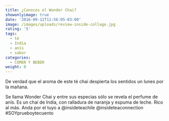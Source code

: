 ```yaml
---
title: ¿Conoces el Wonder Chai?
showonlyimage: true
date: '2016-09-12T11:56:05-03:00'
image: /images/uploads/review-inside-collage.jpg
rating: '5'
tags:
  - té
  - India
  - anís
  - sabor
categories:
  - COMER Y BEBER
weight: 0
---
```

De verdad que el aroma de este té chai despierta los sentidos un lunes por la mañana.

<!--more-->

Se llama Wonder Chai y entre sus especias sólo se revela el perfume de anís. Es un chai de India, con ralladura de naranja y espuma de leche. Rico al más. Anda por el tuyo a @insideteachile @insideteaconnection #SOYprueboytecuento
